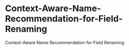 # Context-Aware-Name-Recommendation-for-Field-Renaming
Context-Aware Name Recommendation for Field Renaming
